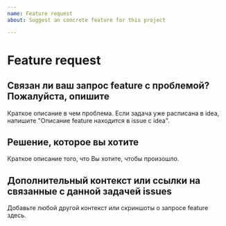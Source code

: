 ```yaml
---
name: Feature request
about: Suggest an concrete feature for this project

---
```

# Feature request

## Связан ли ваш запрос feature с проблемой? Пожалуйста, опишите

Краткое описание в чем проблема. Если задача уже расписана в idea, напишите "Описание feature находится в issue с idea".
<!-- Например: трудно отслеживать работоспособность Django-проекта в онлайн, было бы удобно иметь механизм логгирования. -->

## Решение, которое вы хотите

Краткое описание того, что Вы хотите, чтобы произошло.
<!-- Например: можно добавить поддержку стандартного механизма логгирования в Django. -->

## Дополнительный контекст или ссылки на связанные с данной задачей issues

Добавьте любой другой контекст или скриншоты о запросе feature здесь.
<!-- Например: система логгирования не должна сильно нагружать приложение. -->
